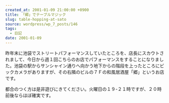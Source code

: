 ```yaml
---
created_at: 2001-01-09 21:00:00 +0900
title: 「郷」でテーブルマジック
slug: table-hopping-at-sato
source: wordpress/wp_7_posts/146
tags:
  - 日記
date: 2001-01-09
---
```


昨年末に池袋でストリートパフォーマンスしていたところを、店長にスカウトされまして、今日から週１回こちらのお店でパフォーマンスをすることになりました。池袋の駅からサンシャイン通りへ向かう地下からの階段を上ったところにビックカメラがありますが、その右隣のビルの７Ｆの和風居酒屋「郷」というお店です。

都合のつく方は是非遊びにきてください。火曜日の１９-２１時ですが、２０時前後ならほぼ確実です。
